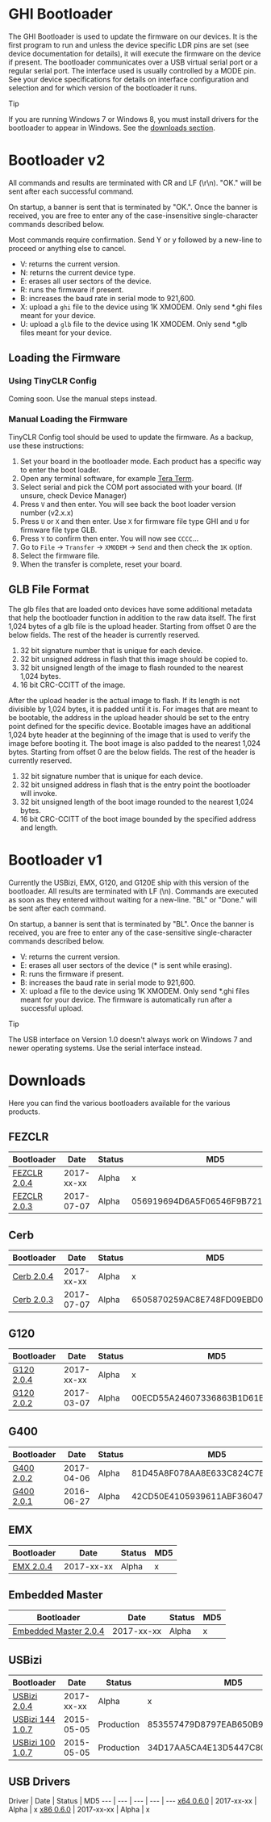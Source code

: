 # GHI Bootloader

The GHI Bootloader is used to update the firmware on our devices. It is the first program to run and unless the device specific LDR pins are set (see device documentation for details), it will execute the firmware on the device if present. The bootloader communicates over a USB virtual serial port or a regular serial port. The interface used is usually controlled by a MODE pin. See your device specifications for details on interface configuration and selection and for which version of the bootloader it runs.

> [!Tip]
> If you are running Windows 7 or Windows 8, you must install drivers for the bootloader to appear in Windows. See the [downloads section](ghi_bootloader.md#usb-drivers).

# Bootloader v2
All commands and results are terminated with CR and LF (\r\n). "OK." will be sent after each successful command.

On startup, a banner is sent that is terminated by "OK.". Once the banner is received, you are free to enter any of the case-insensitive single-character commands described below.

Most commands require confirmation. Send Y or y followed by a new-line to proceed or anything else to cancel.

- V: returns the current version.
- N: returns the current device type.
- E: erases all user sectors of the device.
- R: runs the firmware if present.
- B: increases the baud rate in serial mode to 921,600.
- X: upload a `ghi` file to the device using 1K XMODEM. Only send *.ghi files meant for your device.
- U: upload a `glb` file to the device using 1K XMODEM. Only send *.glb files meant for your device.

## Loading the Firmware

### Using TinyCLR Config
Coming soon. Use the manual steps instead.

### Manual Loading the Firmware
TinyCLR Config tool should be used to update the firmware. As a backup, use these instructions:

1. Set your board in the bootloader mode. Each product has a specific way to enter the boot loader.
2. Open any terminal software, for example [Tera Term](http://ttssh2.osdn.jp/).
3. Select serial and pick the COM port associated with your board. (If unsure, check Device Manager)
4. Press `V` and then enter. You will see back the boot loader version number (v2.x.x)
5. Press `U` or `X` and then enter. Use `X` for firmware file type GHI and `U` for firmware file type GLB. 
6. Press `Y` to confirm then enter. You will now see `CCCC`...
7. Go to `File` -> `Transfer` -> `XMODEM` -> `Send` and then check the `1K` option.
8. Select the firmware file.
9. When the transfer is complete, reset your board.

## GLB File Format
The glb files that are loaded onto devices have some additional metadata that help the bootloader function in addition to the raw data itself. The first 1,024 bytes of a glb file is the upload header. Starting from offset 0 are the below fields. The rest of the header is currently reserved.

1. 32 bit signature number that is unique for each device.
2. 32 bit unsigned address in flash that this image should be copied to.
3. 32 bit unsigned length of the image to flash rounded to the nearest 1,024 bytes.
4. 16 bit CRC-CCITT of the image.

After the upload header is the actual image to flash. If its length is not divisible by 1,024 bytes, it is padded until it is. For images that are meant to be bootable, the address in the upload header should be set to the entry point defined for the specific device. Bootable images have an additional 1,024 byte header at the beginning of the image that is used to verify the image before booting it. The boot image is also padded to the nearest 1,024 bytes. Starting from offset 0 are the below fields. The rest of the header is currently reserved.

1. 32 bit signature number that is unique for each device.
2. 32 bit unsigned address in flash that is the entry point the bootloader will invoke.
3. 32 bit unsigned length of the boot image rounded to the nearest 1,024 bytes.
4. 16 bit CRC-CCITT of the boot image bounded by the specified address and length.

# Bootloader v1
Currently the USBizi, EMX, G120, and G120E ship with this version of the bootloader. All results are terminated with LF (\n). Commands are executed as soon as they entered without waiting for a new-line. "BL" or "Done." will be sent after each command.

On startup, a banner is sent that is terminated by "BL". Once the banner is received, you are free to enter any of the case-sensitive single-character commands described below.

- V: returns the current version.
- E: erases all user sectors of the device (* is sent while erasing).
- R: runs the firmware if present.
- B: increases the baud rate in serial mode to 921,600.
- X: upload a file to the device using 1K XMODEM. Only send *.ghi files meant for your device. The firmware is automatically run after a successful upload.

> [!Tip]
> The USB interface on Version 1.0 doesn't always work on Windows 7 and newer operating systems. Use the serial interface instead.

# Downloads

Here you can find the various bootloaders available for the various products.

## FEZCLR
Bootloader | Date | Status | MD5
--- | --- | --- | ---
[FEZCLR 2.0.4](http://files.ghielectronics.com/downloads/Bootloaders/FEZCLR%20Bootloader.2.0.4.dfu) | 2017-xx-xx | Alpha | x
[FEZCLR 2.0.3](http://files.ghielectronics.com/downloads/Bootloaders/FEZCLR%20Bootloader.2.0.3.dfu) | 2017-07-07 | Alpha | 056919694D6A5F06546F9B721AE141CE

## Cerb
Bootloader | Date | Status | MD5
--- | --- | --- | ---
[Cerb 2.0.4](http://files.ghielectronics.com/downloads/Bootloaders/Cerb%20Bootloader.2.0.4.dfu) | 2017-xx-xx | Alpha | x
[Cerb 2.0.3](http://files.ghielectronics.com/downloads/Bootloaders/Cerb%20Bootloader.2.0.3.dfu) | 2017-07-07 | Alpha | 6505870259AC8E748FD09EBD00796E2E

## G120
Bootloader | Date | Status | MD5
--- | --- | --- | ---
[G120 2.0.4](http://files.ghielectronics.com/downloads/Bootloaders/G120%20Bootloader.2.0.4.ghi) | 2017-xx-xx | Alpha | x
[G120 2.0.2](http://files.ghielectronics.com/downloads/Bootloaders/G120%20Bootloader.2.0.2.ghi) | 2017-03-07 | Alpha | 00ECD55A24607336863B1D61B91C3D86

## G400
Bootloader | Date | Status | MD5
--- | --- | --- | ---
[G400 2.0.2](http://files.ghielectronics.com/downloads/Bootloaders/G400%20Bootloader.2.0.2.bin) | 2017-04-06 | Alpha | 81D45A8F078AA8E633C824C7BB3279DC
[G400 2.0.1](http://files.ghielectronics.com/downloads/Bootloaders/G400%20Bootloader.2.0.1.bin) | 2016-06-27 | Alpha | 42CD50E4105939611ABF360475EBF4E5

## EMX
Bootloader | Date | Status | MD5
--- | --- | --- | ---
[EMX 2.0.4](http://files.ghielectronics.com/downloads/Bootloaders/EMX%20Bootloader.2.0.4.ghi) | 2017-xx-xx | Alpha | x

## Embedded Master
Bootloader | Date | Status | MD5
--- | --- | --- | ---
[Embedded Master 2.0.4](http://files.ghielectronics.com/downloads/Bootloaders/Embedded%20Master%20Bootloader.2.0.4.ghi) | 2017-xx-xx | Alpha | x

## USBizi
Bootloader | Date | Status | MD5
--- | --- | --- | ---
[USBizi 2.0.4](http://files.ghielectronics.com/downloads/Bootloaders/USBizi%20Bootloader.2.0.4.hex) | 2017-xx-xx | Alpha | x
[USBizi 144 1.0.7](http://files.ghielectronics.com/downloads/Bootloaders/USBizi%20144%20Bootloader.1.0.7.hex) | 2015-05-05 | Production | 853557479D8797EAB650B98E3D333DCF
[USBizi 100 1.0.7](http://files.ghielectronics.com/downloads/Bootloaders/USBizi%20100%20Bootloader.1.0.7.hex) | 2015-05-05 | Production | 34D17AA5CA4E13D5447C80AB8094D064

## USB Drivers
Driver | Date | Status | MD5
--- | --- | --- | --- | ---
[x64 0.6.0](http://files.ghielectronics.com/downloads/Bootloaders/Drivers/GHI%20Electronics%20Bootloader%20Driver%20x64.0.6.0.ghi) | 2017-xx-xx | Alpha | x
[x86 0.6.0](http://files.ghielectronics.com/downloads/Bootloaders/Drivers/GHI%20Electronics%20Bootloader%20Driver%20x86.0.6.0.ghi) | 2017-xx-xx | Alpha | x